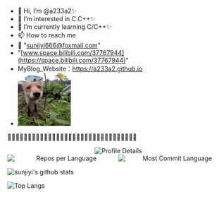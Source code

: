 - 👋 Hi, I’m @a233a2✨    
- 👀 I’m interested in C.C++✨      
- 🌱 I’m currently learning C/C++✨    
- 📫 How to reach me       
- 📧 "sunjiyi666@foxmail.com"      
-  "[www.space.bilibili.com/37767944](https://space.bilibili.com/37767944)"      
- MyBlog_Website：https://a233a2.github.io       
- <img src="huli.gif" alt="动画演示" width="120" height="auto">       
🎂🥚🍓🍊🦐🥣🍎🍒🍑🍜🍲🥬🍗🍐🍠🍉🍦🍅🌽🍌🥔🍕🥦🥕🍇🍣🥭🍍🥝🍆🥩🥜      
<div align="center">
    <!-- 第一行的图片，居中显示 -->
    <img src="https://github-profile-summary-cards.vercel.app/api/cards/profile-details?username=a233a2&theme=dracula" alt="Profile Details" style="max-width: 100%; width: 685px;">
</div>

<div align="center" style="display: flex; justify-content: center; max-width: 600px; margin: 0 auto;">
    <!-- 第二行的图片，左边对齐第一张图片的左边，右边对齐第一张图片的右边 -->
    <img src="http://github-profile-summary-cards.vercel.app/api/cards/repos-per-language?username=a233a2&theme=dracula&exclude=html,Gerber%20Image" alt="Repos per Language" style="flex: 1; max-width: 50%;">
    <img src="http://github-profile-summary-cards.vercel.app/api/cards/most-commit-language?username=a233a2&theme=dracula&exclude=html,Gerber%20Image" alt="Most Commit Language" style="flex: 1; max-width: 50%;">
</div>

![sunjiyi's github stats](https://github-readme-stats.vercel.app/api?username=a233a2&show_icons=true&theme=prussian&count_private=true)     

![Top Langs](https://github-readme-stats.vercel.app/api/top-langs/?username=a233a2&layout=compact)       
